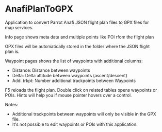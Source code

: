 # AnafiPlanToGPX
Application to convert Parrot Anafi JSON flight plan files to GPX files for map services.

Info page shows meta data and multiple points like POI rfom the flight plan


GPX files will be automatically stored in the folder where the JSON flight plan is.

Waypoint pages shows the list of waypoints with additional columns:
- Distance: Distance between waypoints
- Delta: Delta altitude between waypoints (ascent/descent)
- Add. trkpt: Number additional trackpoints between Waypoints



F5 reloads the flight plan. Double click on related tables opens waypoints or POIs.
Hints will help you if mouse pointer hovers over a control.

Notes: 
- Additional trackpoints between waypoints will only be visible in the GPX file.
- It's not possible to edit waypoints or POIs with this application.
